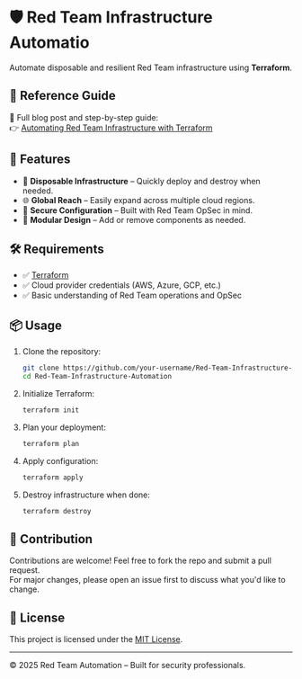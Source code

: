 # 🛡️ Red Team Infrastructure Automatio

Automate disposable and resilient Red Team infrastructure using **Terraform**.

## 🔗 Reference Guide

📖 Full blog post and step-by-step guide:  
👉 [Automating Red Team Infrastructure with Terraform](https://ired.team/offensive-security/red-team-infrastructure/automating-red-team-infrastructure-with-terraform)

## 🚀 Features

- 🔁 **Disposable Infrastructure** – Quickly deploy and destroy when needed.
- 🌐 **Global Reach** – Easily expand across multiple cloud regions.
- 🔐 **Secure Configuration** – Built with Red Team OpSec in mind.
- 🧩 **Modular Design** – Add or remove components as needed.

## 🛠️ Requirements

- ✅ [Terraform](https://www.terraform.io/)
- ✅ Cloud provider credentials (AWS, Azure, GCP, etc.)
- ✅ Basic understanding of Red Team operations and OpSec

## 📦 Usage

1. Clone the repository:
   ```bash
   git clone https://github.com/your-username/Red-Team-Infrastructure-Automation.git
   cd Red-Team-Infrastructure-Automation
   ```

2. Initialize Terraform:
   ```bash
   terraform init
   ```

3. Plan your deployment:
   ```bash
   terraform plan
   ```

4. Apply configuration:
   ```bash
   terraform apply
   ```

5. Destroy infrastructure when done:
   ```bash
   terraform destroy
   ```



## 🤝 Contribution

Contributions are welcome! Feel free to fork the repo and submit a pull request.  
For major changes, please open an issue first to discuss what you'd like to change.

## 📝 License

This project is licensed under the [MIT License](LICENSE).

---

© 2025 Red Team Automation – Built for security professionals.
